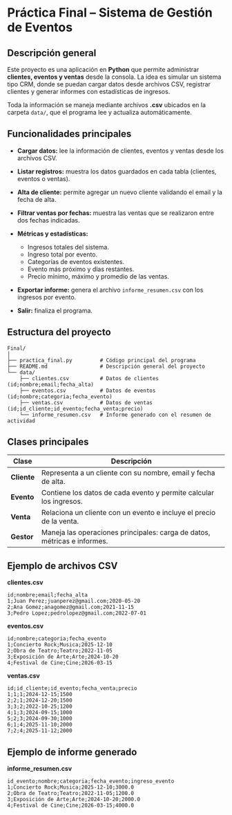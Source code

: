 # Práctica Final – Sistema de Gestión de Eventos


## Descripción general

Este proyecto es una aplicación en **Python** que permite administrar **clientes, eventos y ventas** desde la consola. La idea es simular un sistema tipo CRM, donde se puedan cargar datos desde archivos CSV, registrar clientes y generar informes con estadísticas de ingresos.

Toda la información se maneja mediante archivos **.csv** ubicados en la carpeta `data/`, que el programa lee y actualiza automáticamente.


## Funcionalidades principales

* **Cargar datos:** lee la información de clientes, eventos y ventas desde los archivos CSV.
* **Listar registros:** muestra los datos guardados en cada tabla (clientes, eventos o ventas).
* **Alta de cliente:** permite agregar un nuevo cliente validando el email y la fecha de alta.
* **Filtrar ventas por fechas:** muestra las ventas que se realizaron entre dos fechas indicadas.
* **Métricas y estadísticas:**

  * Ingresos totales del sistema.
  * Ingreso total por evento.
  * Categorías de eventos existentes.
  * Evento más próximo y días restantes.
  * Precio mínimo, máximo y promedio de las ventas.
* **Exportar informe:** genera el archivo `informe_resumen.csv` con los ingresos por evento.
* **Salir:** finaliza el programa.

## Estructura del proyecto

```
Final/
│
├── practica_final.py         # Código principal del programa
├── README.md                 # Descripción general del proyecto
└── data/
    ├── clientes.csv          # Datos de clientes (id;nombre;email;fecha_alta)
    ├── eventos.csv           # Datos de eventos (id;nombre;categoria;fecha_evento)
    ├── ventas.csv            # Datos de ventas (id;id_cliente;id_evento;fecha_venta;precio)
    └── informe_resumen.csv   # Informe generado con el resumen de actividad
```

## Clases principales

| Clase       | Descripción                                                              |
| ----------- | ------------------------------------------------------------------------ |
| **Cliente** | Representa a un cliente con su nombre, email y fecha de alta.            |
| **Evento**  | Contiene los datos de cada evento y permite calcular los ingresos.       |
| **Venta**   | Relaciona un cliente con un evento e incluye el precio de la venta.      |
| **Gestor**  | Maneja las operaciones principales: carga de datos, métricas e informes. |

## Ejemplo de archivos CSV

**clientes.csv**

```
id;nombre;email;fecha_alta
1;Juan Perez;juanperez@gmail.com;2020-05-20
2;Ana Gomez;anagomez@gmail.com;2021-11-15
3;Pedro Lopez;pedrolopez@gmail.com;2022-07-01
```

**eventos.csv**

```
id;nombre;categoria;fecha_evento
1;Concierto Rock;Musica;2025-12-10
2;Obra de Teatro;Teatro;2022-11-05
3;Exposición de Arte;Arte;2024-10-20
4;Festival de Cine;Cine;2026-03-15
```

**ventas.csv**

```
id;id_cliente;id_evento;fecha_venta;precio
1;1;1;2024-12-15;1500
2;2;1;2024-12-20;1500
3;3;2;2022-10-25;1200
4;1;3;2024-09-15;1000
5;2;3;2024-09-30;1000
6;1;4;2025-11-10;2000
7;2;4;2025-11-12;2000
```

## Ejemplo de informe generado

**informe_resumen.csv**

```
id_evento;nombre;categoria;fecha_evento;ingreso_evento
1;Concierto Rock;Musica;2025-12-10;3000.0
2;Obra de Teatro;Teatro;2022-11-05;1200.0
3;Exposición de Arte;Arte;2024-10-20;2000.0
4;Festival de Cine;Cine;2026-03-15;4000.0
```
